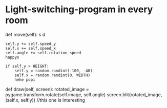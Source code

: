 # Light-switching-program in every room
def move(self):
s
d

    self.y += self.speed_y
    self.x += self.speed_x
    self.angle += self.rotation_speed
    happys
    
    if self.y > HEIGHT:
        self.y = random.randint(-100, -40)
        self.x = random.randint(0, WIDTH)
        hehe popi 
def draw(self, screen):
    rotated_image = pygame.transform.rotate(self.image, self.angle)
    screen.blit(rotated_image, (self.x, self.y))
//this one is interesting
